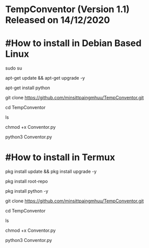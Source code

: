 # TempConventor (Version 1.1) Released on 14/12/2020

#How to install in Debian Based Linux
============================================

sudo su

apt-get update && apt-get upgrade -y

apt-get install python

git clone https://github.com/minsittpaingmhuu/TempConventor.git

cd TempConventor

ls

chmod +x Conventor.py

python3 Conventor.py




#How to install in Termux
================================

pkg install update && pkg install upgrade -y

pkg install root-repo

pkg install python -y

git clone https://github.com/minsittpaingmhuu/TempConventor.git

cd TempConventor

ls

chmod +x Conventor.py

python3 Conventor.py





